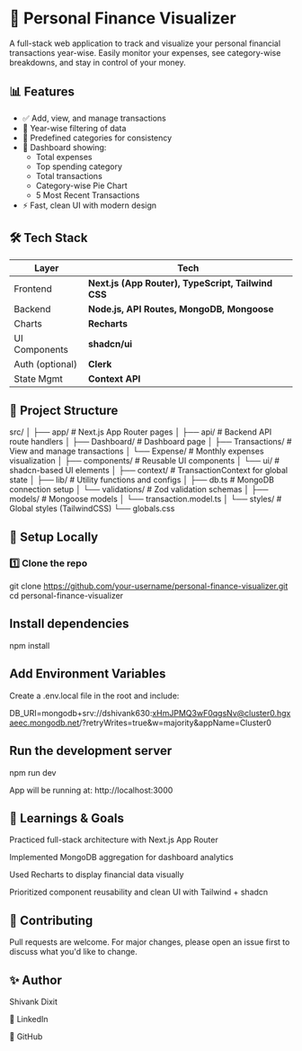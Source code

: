 # 💸 Personal Finance Visualizer

A full-stack web application to track and visualize your personal financial transactions year-wise. Easily monitor your expenses, see category-wise breakdowns, and stay in control of your money.

## 📊 Features

- ✅ Add, view, and manage transactions
- 📅 Year-wise filtering of data
- 📌 Predefined categories for consistency
- 🧠 Dashboard showing:
  - Total expenses
  - Top spending category
  - Total transactions
  - Category-wise Pie Chart
  - 5 Most Recent Transactions
- ⚡ Fast, clean UI with modern design


## 🛠️ Tech Stack

| Layer           | Tech                                                 |
|-----------------|------------------------------------------------------|
| Frontend        | **Next.js (App Router), TypeScript, Tailwind CSS**   |
| Backend         | **Node.js, API Routes, MongoDB, Mongoose**           |
| Charts          | **Recharts**                                         |
| UI Components   | **shadcn/ui**                                        |
| Auth (optional) | **Clerk**                                            |
| State Mgmt      | **Context API**                                      |


## 📁 Project Structure

src/
│
├── app/                     # Next.js App Router pages
│   ├── api/                # Backend API route handlers
│   ├── Dashboard/          # Dashboard page
│   ├── Transactions/       # View and manage transactions
│   └── Expense/            # Monthly expenses visualization
│
├── components/             # Reusable UI components
│   └── ui/                 # shadcn-based UI elements
│
├── context/                # TransactionContext for global state
│
├── lib/                    # Utility functions and configs
│   ├── db.ts               # MongoDB connection setup
│   └── validations/        # Zod validation schemas
│
├── models/                 # Mongoose models
│   └── transaction.model.ts
│
└── styles/                 # Global styles (TailwindCSS)
    └── globals.css




## 🧪 Setup Locally

### 1️⃣ Clone the repo

git clone https://github.com/your-username/personal-finance-visualizer.git
cd personal-finance-visualizer


## Install dependencies 

npm install


## Add Environment Variables
Create a .env.local file in the root and include:

DB_URI=mongodb+srv://dshivank630:xHmJPMQ3wF0qgsNv@cluster0.hgxaeec.mongodb.net/?retryWrites=true&w=majority&appName=Cluster0
 

## Run the development server 
npm run dev

App will be running at: http://localhost:3000


## 🧠 Learnings & Goals
Practiced full-stack architecture with Next.js App Router

Implemented MongoDB aggregation for dashboard analytics

Used Recharts to display financial data visually

Prioritized component reusability and clean UI with Tailwind + shadcn


## 🤝 Contributing
Pull requests are welcome. For major changes, please open an issue first to discuss what you'd like to change.

## ✨ Author
Shivank Dixit

💼 LinkedIn

🚀 GitHub

